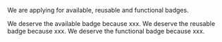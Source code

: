 We are applying for available, reusable and functional badges.

We deserve the available badge because xxx.
We deserve the reusable badge because xxx.
We deserve the functional badge because xxx.
